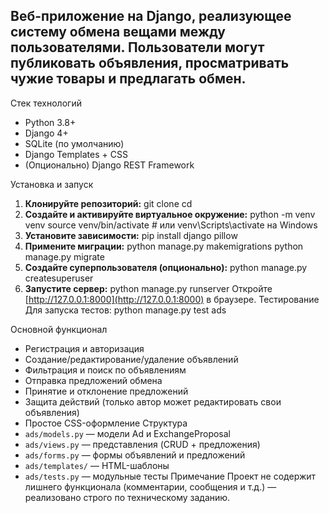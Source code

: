 Веб-приложение на Django, реализующее систему обмена вещами между пользователями. Пользователи могут публиковать объявления, просматривать чужие товары и предлагать обмен.
---
Стек технологий
- Python 3.8+
- Django 4+
- SQLite (по умолчанию)
- Django Templates + CSS
- (Опционально) Django REST Framework

Установка и запуск
1. **Клонируйте репозиторий:**
git clone <repo-url>
cd <project-name>
2. **Создайте и активируйте виртуальное окружение:**
python -m venv venv
source venv/bin/activate  # или venv\Scripts\activate на Windows
3. **Установите зависимости:**
pip install django pillow
4. **Примените миграции:**
python manage.py makemigrations
python manage.py migrate
5. **Создайте суперпользователя (опционально):**
python manage.py createsuperuser
6. **Запустите сервер:**
python manage.py runserver
Откройте [http://127.0.0.1:8000](http://127.0.0.1:8000) в браузере.
Тестирование
Для запуска тестов:
python manage.py test ads

Основной функционал
- Регистрация и авторизация
- Создание/редактирование/удаление объявлений
- Фильтрация и поиск по объявлениям
- Отправка предложений обмена
- Принятие и отклонение предложений
- Защита действий (только автор может редактировать свои объявления)
- Простое CSS-оформление
Структура
- `ads/models.py` — модели Ad и ExchangeProposal
- `ads/views.py` — представления (CRUD + предложения)
- `ads/forms.py` — формы объявлений и предложений
- `ads/templates/` — HTML-шаблоны
- `ads/tests.py` — модульные тесты
Примечание
Проект не содержит лишнего функционала (комментарии, сообщения и т.д.) — реализовано строго по техническому заданию.
